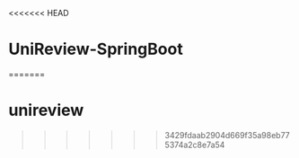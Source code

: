 <<<<<<< HEAD
# UniReview-SpringBoot
=======
# unireview
>>>>>>> 3429fdaab2904d669f35a98eb775374a2c8e7a54
